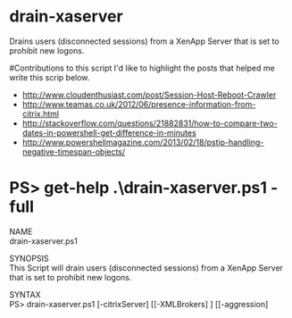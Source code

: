 # drain-xaserver
Drains users (disconnected sessions) from a XenApp Server that is set to prohibit new logons.

#Contributions to this script
I'd like to highlight the posts that helped me write this scrip below.
* http://www.cloudenthusiast.com/post/Session-Host-Reboot-Crawler
* http://www.teamas.co.uk/2012/06/presence-information-from-citrix.html
* http://stackoverflow.com/questions/21882831/how-to-compare-two-dates-in-powershell-get-difference-in-minutes
* http://www.powershellmagazine.com/2013/02/18/pstip-handling-negative-timespan-objects/

# PS> get-help .\drain-xaserver.ps1 -full

NAME<br>
    drain-xaserver.ps1
    
SYNOPSIS<br>
    This Script will drain users (disconnected sessions) from a XenApp Server that is set to prohibit new logons.
    
SYNTAX<br>
    PS> drain-xaserver.ps1 [-citrixServer] <Object> [[-XMLBrokers] <Object>] [[-aggression] <Object>] 
    [<CommonParameters>]
    
    
DESCRIPTION<br>
    This Script will drain users (disconnected sessions) from a XenApp Server that is set to prohibit new logons. It is recommended that this script be run as a Citrix admin. In addition, the Citrix Powershell modules should be installed
    

PARAMETERS<br>

    -citrixServer <Object>
        Required parameter. Which server to drain users from.
        
        Required?                    true
        Position?                    1
        Default value                $args[0]
        Accept pipeline input?       false
        Accept wildcard characters?  false
        
    -XMLBrokers <Object>
        Optional parameter. Which Citrix XMLBroker(s) (farm) to query. Can be a list separated by commas.
        
        Required?                    false
        Position?                    2
        Default value                YOURDDC.DOMAIN.LOCAL
        Accept pipeline input?       false
        Accept wildcard characters?  false
        
    -aggression <Object>
        Optional paramter. Determines how users are drained off system. Defaults to Green which is normal behavior. Users sessions will close once the disconnect. 
        Yellow and Red agression are set in minutes in the constants section.
        
        Required?                    false
        Position?                    3
        Default value                Green
        Accept pipeline input?       false
        Accept wildcard characters?  false
        
    <CommonParameters>
        This cmdlet supports the common parameters: Verbose, Debug,
        ErrorAction, ErrorVariable, WarningAction, WarningVariable,
        OutBuffer, PipelineVariable, and OutVariable. For more information, see 
        about_CommonParameters (http://go.microsoft.com/fwlink/?LinkID=113216).
        
    
INPUTS<br>
    None.
    
OUTPUTS<br>
    None.
    
NOTES<pre>
        NAME: drain-xaserver.ps1
        VERSION: 2.12
        CHANGE LOG - Version - When - What - Who
        1.00 - 05/21/2009 - Initial script - Alain Assaf
        2.00 - 01/05/2017 - Updated for XenApp 6.5 - Alain Assaf
        2.01 - 01/09/2017 - Added more logic - Alain Assaf
        2.02 - 01/25/2017 - Added another line to count sessions while in loop. Changed Stop-xasession to actually work - Alain Assaf
        2.03 - 02/14/2017 - Fixed comment-based help - Alain Assaf
        2.04 - 02/14/2017 - Recalculating sesscount within While loop for better results - Alain Assaf
        2.05 - 02/17/2017 - Added more lines to check session count - Alain Assaf
        2.06 - 02/21/2017 - Updated get-mymodule and get-mysnapins functions to new versions - Alain Assaf
        2.07 - 02/21/2017 - Used new-timespan to calculate idle user time - Alain Assaf
        2.08 - 02/21/2017 - Added verbose message to noet who is being disconnected - Alain Assaf
        2.09 - 02/21/2017 - Added hours to user idle time - Alain Assaf
        2.10 - 02/21/2017 - Removed unused code and variables - Alain Assaf
        2.11 - 02/21/2017 - Added some links to helpful articles - Alain Assaf
        2.12 - 03/03/2017 - Added Change log back to script - Alain Assaf
        LAST UPDATED: March 03, 2017
        AUTHOR: Alain Assaf</pre>
    
    -------------------------- EXAMPLE 1 --------------------------
    
    PS C:\PSScript>.\drain-xaserver.ps1 -xaserver SERVERNAME
    
    Will use hardcoded Delivery Controller(s).
    Will drain users from SERVERNAME using green aggression level.
    
    -------------------------- EXAMPLE 2 --------------------------
    
    PS C:\PSScript>.\cleanup-reboot.ps1 -XMLBrokers YOURDDC.DOMAIN.LOCAL -xaserver SERVERNAME
    
    Will use YOURDDC.DOMAIN.LOCAL for the delivery controller address.
    Will drain users from SERVERNAME using green aggression level.
    
    -------------------------- EXAMPLE 3 --------------------------
    
    PS C:\PSScript>.\cleanup-reboot.ps1 -XMLBrokers YOURDDC.DOMAIN.LOCAL -xaserver SERVERNAME -Aggression red
    
    Will use YOURDDC.DOMAIN.LOCAL for the delivery controller address.
    Will drain users from SERVERNAME using red aggression level.
    
# Legal and Licensing
The drain-xaserver.ps1 script is licensed under the [MIT license][].

[MIT license]: LICENSE

# Want to connect?
* LinkedIn - https://www.linkedin.com/in/alainassaf
* Twitter - http://twitter.com/alainassaf
* Wag the Real - my blog - https://wagthereal.com
* Edgesightunderthehood - my other - blog https://edgesightunderthehood.com

# Help
I welcome any feedback, ideas or contributors.
